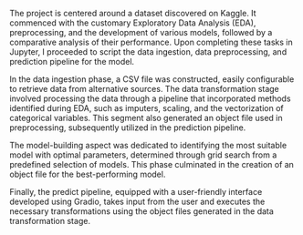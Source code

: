 The project is centered around a dataset discovered on Kaggle. It commenced with the customary Exploratory Data Analysis (EDA), preprocessing, and the development of various models, followed by a comparative analysis of their performance. Upon completing these tasks in Jupyter, I proceeded to script the data ingestion, data preprocessing, and prediction pipeline for the model.

In the data ingestion phase, a CSV file was constructed, easily configurable to retrieve data from alternative sources. The data transformation stage involved processing the data through a pipeline that incorporated methods identified during EDA, such as imputers, scaling, and the vectorization of categorical variables. This segment also generated an object file used in preprocessing, subsequently utilized in the prediction pipeline.

The model-building aspect was dedicated to identifying the most suitable model with optimal parameters, determined through grid search from a predefined selection of models. This phase culminated in the creation of an object file for the best-performing model.

Finally, the predict pipeline, equipped with a user-friendly interface developed using Gradio, takes input from the user and executes the necessary transformations using the object files generated in the data transformation stage.
